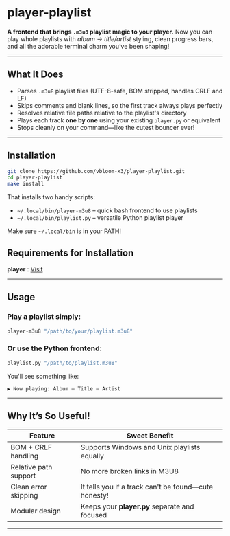 # player-playlist

**A frontend that brings `.m3u8` playlist magic to your player.** Now you can play whole playlists with *album → title/artist* styling, clean progress bars, and all the adorable terminal charm you’ve been shaping!

---

## What It Does

* Parses `.m3u8` playlist files (UTF-8-safe, BOM stripped, handles CRLF and LF)
* Skips comments and blank lines, so the first track always plays perfectly
* Resolves relative file paths relative to the playlist's directory
* Plays each track **one by one** using your existing `player.py` or equivalent
* Stops cleanly on your command—like the cutest bouncer ever!

---

## Installation

```bash
git clone https://github.com/vbloom-x3/player-playlist.git
cd player-playlist
make install
```

That installs two handy scripts:

* `~/.local/bin/player-m3u8` – quick bash frontend to use playlists
* `~/.local/bin/playlist.py` – versatile Python playlist player

Make sure `~/.local/bin` is in your PATH!

## Requirements for Installation

**player** : [ Visit ](https://github.com/vbloom-x3/player)

---

## Usage

### Play a playlist simply:

```bash
player-m3u8 "/path/to/your/playlist.m3u8"
```

### Or use the Python frontend:

```bash
playlist.py "/path/to/playlist.m3u8"
```

You'll see something like:

```
▶ Now playing: Album – Title — Artist
```

---

## Why It’s So Useful!

| Feature               | Sweet Benefit                                        |
| --------------------- | ---------------------------------------------------- |
| BOM + CRLF handling   | Supports Windows and Unix playlists equally          |
| Relative path support | No more broken links in M3U8                         |
| Clean error skipping  | It tells you if a track can't be found—cute honesty! |
| Modular design        | Keeps your **player.py** separate and focused        |

---
